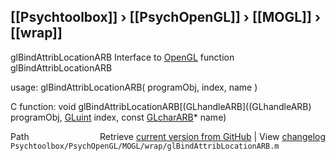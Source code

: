 ## [[Psychtoolbox]] &#8250; [[PsychOpenGL]] &#8250; [[MOGL]] &#8250; [[wrap]]

glBindAttribLocationARB  Interface to [OpenGL](OpenGL) function glBindAttribLocationARB  
  
usage:  glBindAttribLocationARB( programObj, index, name )  
  
C function:  void glBindAttribLocationARB[(GLhandleARB]((GLhandleARB) programObj, [GLuint](GLuint) index, const [GLcharARB](GLcharARB)\* name)  




<div class="code_header" style="text-align:right;">
  <span style="float:left;">Path&nbsp;&nbsp;</span> <span class="counter">Retrieve <a href=
  "https://raw.github.com/Psychtoolbox-3/Psychtoolbox-3/beta/Psychtoolbox/PsychOpenGL/MOGL/wrap/glBindAttribLocationARB.m">current version from GitHub</a> | View <a href=
  "https://github.com/Psychtoolbox-3/Psychtoolbox-3/commits/beta/Psychtoolbox/PsychOpenGL/MOGL/wrap/glBindAttribLocationARB.m">changelog</a></span>
</div>
<div class="code">
  <code>Psychtoolbox/PsychOpenGL/MOGL/wrap/glBindAttribLocationARB.m</code>
</div>

